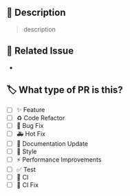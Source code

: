 ## 🔎 Description
> description


## 🔗 Related Issue
- []()


## 🏷️ What type of PR is this?
- [ ] ✨ Feature
- [ ] ♻️ Code Refactor
- [ ] 🐛 Bug Fix
- [ ] 🚑 Hot Fix
- [ ] 📝 Documentation Update
- [ ] 🎨 Style
- [ ] ⚡️ Performance Improvements
- [ ] ✅ Test
- [ ] 👷 CI
- [ ] 💚 CI Fix
